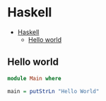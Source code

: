 # Haskell

<!--ts-->
* [Haskell](hasekll.md#haskell)
   * [Hello world](hasekll.md#hello-world)

<!-- Added by: runner, at: Thu Aug  5 09:56:29 UTC 2021 -->

<!--te-->

## Hello world
```haskell
module Main where

main = putStrLn "Hello World"
```
